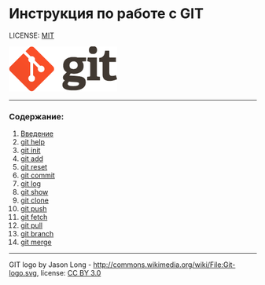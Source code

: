# Инструкция по работе с GIT

LICENSE: [MIT](./license.md)

![git-logo](./Assets/logo_git.png)

---

### Содержание:
1. [Введение](./history.md)
2. [git help](./help.md)
3. [git init](./init.md)
4. [git add](./add.md)
5. [git reset](./reset.md)
6. [git commit](./commit.md)
7. [git log](./log.md)
8. [git show](./show.md)
9. [git clone](./clone.md)
10. [git push](./push.md)
11. [git fetch](./fetch.md)
12. [git pull](./pull.md)
13. [git branch](./branch.md)
14. [git merge](./merge.md)
---
GIT logo by Jason Long - http://commons.wikimedia.org/wiki/File:Git-logo.svg, license: [CC BY 3.0](https://creativecommons.org/license/by/3.0)